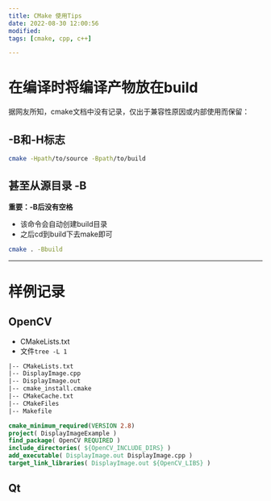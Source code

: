 ```yaml
---
title: CMake 使用Tips
date: 2022-08-30 12:00:56
modified: 
tags: [cmake, cpp, c++]

---
```


# 在编译时将编译产物放在build
据网友所知，cmake文档中没有记录，仅出于兼容性原因或内部使用而保留：
## -B和-H标志
```bash
cmake -Hpath/to/source -Bpath/to/build
```
## 甚至从源目录 -B
**重要：-B后没有空格**
- 该命令会自动创建build目录
- 之后cd到build下去make即可
```bash
cmake . -Bbuild
```


---

# 样例记录
## OpenCV
- CMakeLists.txt 
- 文件`tree -L 1`
```txt
|-- CMakeLists.txt
|-- DisplayImage.cpp
|-- DisplayImage.out
|-- cmake_install.cmake
|-- CMakeCache.txt
|-- CMakeFiles
|-- Makefile
```
```cmake
cmake_minimum_required(VERSION 2.8)
project( DisplayImageExample )
find_package( OpenCV REQUIRED )
include_directories( ${OpenCV_INCLUDE_DIRS} )
add_executable( DisplayImage.out DisplayImage.cpp )
target_link_libraries( DisplayImage.out ${OpenCV_LIBS} )
```

## Qt

